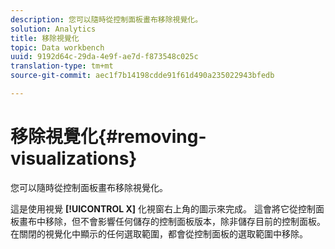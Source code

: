 ```yaml
---
description: 您可以隨時從控制面板畫布移除視覺化。
solution: Analytics
title: 移除視覺化
topic: Data workbench
uuid: 9192d64c-29da-4e9f-ae7d-f873548c025c
translation-type: tm+mt
source-git-commit: aec1f7b14198cdde91f61d490a235022943bfedb

---
```



# 移除視覺化{#removing-visualizations}

您可以隨時從控制面板畫布移除視覺化。

這是使用視覺 **[!UICONTROL X]** 化視窗右上角的圖示來完成。 這會將它從控制面板畫布中移除，但不會影響任何儲存的控制面板版本，除非儲存目前的控制面板。 在關閉的視覺化中顯示的任何選取範圍，都會從控制面板的選取範圍中移除。
